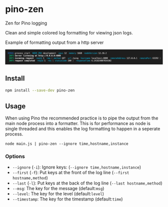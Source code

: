 # pino-zen

Zen for Pino logging

Clean and simple colored log formatting for viewing json logs.

Example of formatting output from a http server

![example](example.png)

## Install

```sh
npm install --save-dev pino-zen
```

## Usage

When using Pino the recommended practice is to pipe the output from the main node process into a formatter. This is for performance as node is single threaded and this enables the log formatting to happen in a seperate process.

```
node main.js | pino-zen --ignore time,hostname,instance
```

### Options

- `--ignore` (`-i`): Ignore keys: (`--ignore time,hostname,instance`)
- `--first` (`-f`): Put keys at the front of the log line (`--first hostname,method`)
- `--last` (`-l`): Put keys at the back of the log line (`--last hostname,method`)
- `--msg`: The key for the message (default:`msg`)
- `--level`: The key for the level (default:`level`)
- `--timestamp`: The key for the timestamp (default:`time`)
